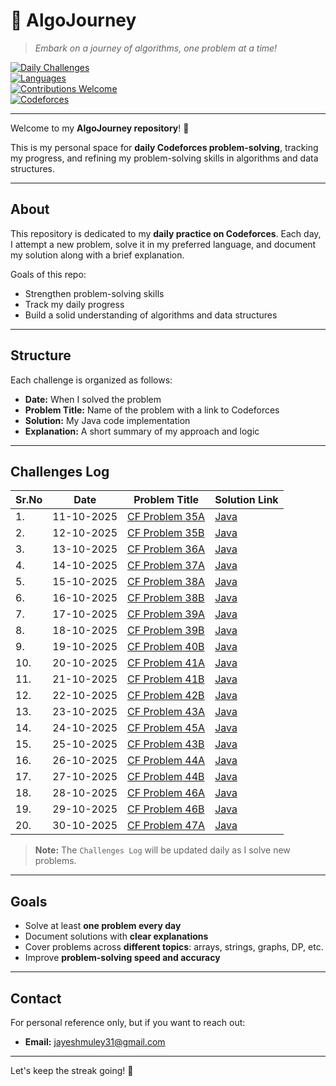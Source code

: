 # 🌟 AlgoJourney

> *Embark on a journey of algorithms, one problem at a time!*  

[![Daily Challenges](https://img.shields.io/badge/Daily-Challenges-blue?style=for-the-badge)](https://codeforces.com/)  
[![Languages](https://img.shields.io/badge/Languages-Java-orange?style=for-the-badge)](https://github.com/)  
[![Contributions Welcome](https://img.shields.io/badge/Contributions-Welcome-green?style=for-the-badge)](CONTRIBUTING.md)  
[![Codeforces](https://img.shields.io/badge/Codeforces-Jayesh.Muley-0057FF?style=for-the-badge&logo=codeforces)](https://codeforces.com/profile/jayesh.muley)

---


Welcome to my **AlgoJourney repository**! 🚀  

This is my personal space for **daily Codeforces problem-solving**, tracking my progress, and refining my problem-solving skills in algorithms and data structures.

---

## About
This repository is dedicated to my **daily practice on Codeforces**. Each day, I attempt a new problem, solve it in my preferred language, and document my solution along with a brief explanation.  

Goals of this repo:  
- Strengthen problem-solving skills  
- Track my daily progress  
- Build a solid understanding of algorithms and data structures  

---

## Structure
Each challenge is organized as follows:

- **Date:** When I solved the problem  
- **Problem Title:** Name of the problem with a link to Codeforces  
- **Solution:** My Java code implementation
- **Explanation:** A short summary of my approach and logic 

---

## Challenges Log
|Sr.No| Date      | Problem Title | Solution Link |
|-----|-----------|---------------|---------------|
|1.| 11-10-2025 | [CF Problem 35A](https://codeforces.com/problemset/problem/35/A) | [Java](https://github.com/jayesh3103/AlgoJourney/tree/main/35A) |
|2.| 12-10-2025 | [CF Problem 35B](https://codeforces.com/problemset/problem/35/B) | [Java](https://github.com/jayesh3103/AlgoJourney/tree/main/35B) |
|3.| 13-10-2025 | [CF Problem 36A](https://codeforces.com/problemset/problem/36/A) | [Java](https://github.com/jayesh3103/AlgoJourney/tree/main/36A) |
|4.| 14-10-2025 | [CF Problem 37A](https://codeforces.com/problemset/problem/37/A) | [Java](https://github.com/jayesh3103/AlgoJourney/tree/main/37A) |
|5.| 15-10-2025 | [CF Problem 38A](https://codeforces.com/problemset/problem/38/A) | [Java](https://github.com/jayesh3103/AlgoJourney/tree/main/38A) |
|6.| 16-10-2025 | [CF Problem 38B](https://codeforces.com/problemset/problem/38/B) | [Java](https://github.com/jayesh3103/AlgoJourney/tree/main/38B) |
|7.| 17-10-2025 | [CF Problem 39A](https://codeforces.com/problemset/problem/39/A) | [Java](https://github.com/jayesh3103/AlgoJourney/tree/main/39A) |
|8.| 18-10-2025 | [CF Problem 39B](https://codeforces.com/problemset/problem/39/B) | [Java](https://github.com/jayesh3103/AlgoJourney/tree/main/39B) |
|9.| 19-10-2025 | [CF Problem 40B](https://codeforces.com/problemset/problem/40/B) | [Java](https://github.com/jayesh3103/AlgoJourney/tree/main/40B) |
|10.| 20-10-2025 | [CF Problem 41A](https://codeforces.com/problemset/problem/41/A) | [Java](https://github.com/jayesh3103/AlgoJourney/tree/main/41A) |
|11.| 21-10-2025 | [CF Problem 41B](https://codeforces.com/problemset/problem/41/B) | [Java](https://github.com/jayesh3103/AlgoJourney/tree/main/41B) |
|12.| 22-10-2025 | [CF Problem 42B](https://codeforces.com/problemset/problem/42/B) | [Java](https://github.com/jayesh3103/AlgoJourney/tree/main/42B) |
|13.| 23-10-2025 | [CF Problem 43A](https://codeforces.com/problemset/problem/43/A) | [Java](https://github.com/jayesh3103/AlgoJourney/tree/main/43A) |
|14.| 24-10-2025 | [CF Problem 45A](https://codeforces.com/problemset/problem/45/A) | [Java](https://github.com/jayesh3103/AlgoJourney/tree/main/45A) |
|15.| 25-10-2025 | [CF Problem 43B](https://codeforces.com/problemset/problem/43/B) | [Java](https://github.com/jayesh3103/AlgoJourney/tree/main/43B) |
|16.| 26-10-2025 | [CF Problem 44A](https://codeforces.com/problemset/problem/44/A) | [Java](https://github.com/jayesh3103/AlgoJourney/tree/main/44A) |
|17.| 27-10-2025 | [CF Problem 44B](https://codeforces.com/problemset/problem/44/B) | [Java](https://github.com/jayesh3103/AlgoJourney/tree/main/44B) |
|18.| 28-10-2025 | [CF Problem 46A](https://codeforces.com/problemset/problem/46/A) | [Java](https://github.com/jayesh3103/AlgoJourney/tree/main/46A) |
|19.| 29-10-2025 | [CF Problem 46B](https://codeforces.com/problemset/problem/46/B) | [Java](https://github.com/jayesh3103/AlgoJourney/tree/main/46B) |
|20.| 30-10-2025 | [CF Problem 47A](https://codeforces.com/problemset/problem/47/A) | [Java](https://github.com/jayesh3103/AlgoJourney/tree/main/47A) |

> **Note:** The `Challenges Log` will be updated daily as I solve new problems.

---

## Goals
- Solve at least **one problem every day**  
- Document solutions with **clear explanations**  
- Cover problems across **different topics**: arrays, strings, graphs, DP, etc.  
- Improve **problem-solving speed and accuracy**  

---

## Contact
For personal reference only, but if you want to reach out:  
- **Email:** jayeshmuley31@gmail.com  

---

Let's keep the streak going! 💪 
